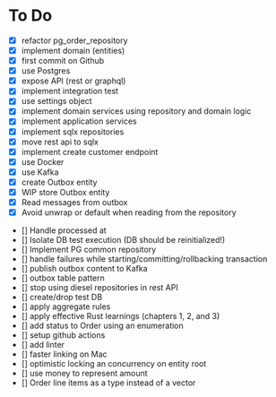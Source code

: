 # To Do

- [x] refactor pg_order_repository
- [x] implement domain (entities)
- [x] first commit on Github
- [x] use Postgres
- [x] expose API (rest or graphql)
- [x] implement integration test
- [x] use settings object
- [x] implement domain services using repository and domain logic
- [x] implement application services
- [x] implement sqlx repositories
- [x] move rest api to sqlx
- [x] implement create customer endpoint
- [x] use Docker
- [x] use Kafka
- [x] create Outbox entity
- [X] WIP store Outbox entity
- [x] Read messages from outbox
- [x] Avoid unwrap or default when reading from the repository

- [] Handle processed at
- [] Isolate DB test execution (DB should be reinitialized!)
- [] Implement PG common repository
- [] handle failures while starting/committing/rollbacking transaction 
- [] publish outbox content to Kafka
- [] outbox table pattern
- [] stop using diesel repositories in rest API
- [] create/drop test DB
- [] apply aggregate rules
- [] apply effective Rust learnings (chapters 1, 2, and 3)
- [] add status to Order using an enumeration
- [] setup github actions 
- [] add linter
- [] faster linking on Mac
- [] optimistic locking an concurrency on entity root
- [] use money to represent amount
- [] Order line items as a type instead of a vector